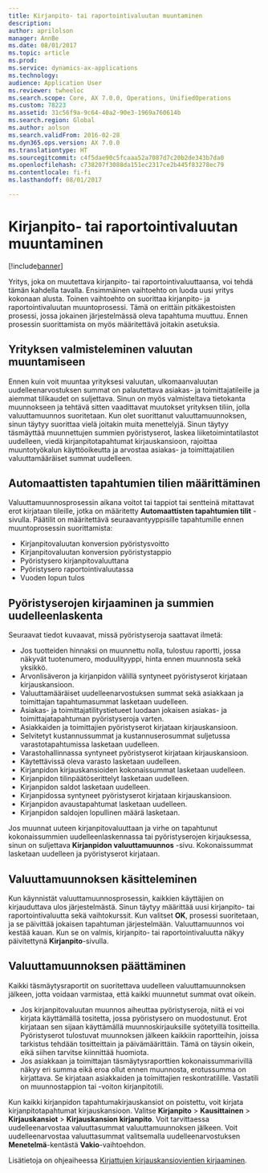 ```yaml
---
title: Kirjanpito- tai raportointivaluutan muuntaminen
description: 
author: aprilolson
manager: AnnBe
ms.date: 08/01/2017
ms.topic: article
ms.prod: 
ms.service: dynamics-ax-applications
ms.technology: 
audience: Application User
ms.reviewer: twheeloc
ms.search.scope: Core, AX 7.0.0, Operations, UnifiedOperations
ms.custom: 78223
ms.assetid: 31c56f9a-9c64-40a2-90e3-1969a760614b
ms.search.region: Global
ms.author: aolson
ms.search.validFrom: 2016-02-28
ms.dyn365.ops.version: AX 7.0.0
ms.translationtype: HT
ms.sourcegitcommit: c4f5dae90c5fcaaa52a7087d7c20b2de343b7da0
ms.openlocfilehash: c738207f3088da151ec2317ce2b445f83278ec79
ms.contentlocale: fi-fi
ms.lasthandoff: 08/01/2017

---
```


# <a name="convert-accounting-or-reporting-currencies"></a>Kirjanpito- tai raportointivaluutan muuntaminen

[!include[banner](../includes/banner.md)]


Yritys, joka on muutettava kirjanpito- tai raportointivaluuttaansa, voi tehdä tämän kahdella tavalla. Ensimmäinen vaihtoehto on luoda uusi yritys kokonaan alusta. Toinen vaihtoehto on suorittaa kirjanpito- ja raportointivaluutan muuntoprosessi. Tämä on erittäin pitkäkestoisten prosessi, jossa jokainen järjestelmässä oleva tapahtuma muuttuu. Ennen prosessin suorittamista on myös määritettävä joitakin asetuksia.

## <a name="preparing-the-legal-entity-for-currency-conversion"></a>Yrityksen valmisteleminen valuutan muuntamiseen
Ennen kuin voit muuntaa yrityksesi valuutan, ulkomaanvaluutan uudelleenarvostuksen summat on palautettava asiakas- ja toimittajatileille ja aiemmat tilikaudet on suljettava. Sinun on myös valmisteltava tietokanta muunnokseen ja tehtävä sitten vaadittavat muutokset yrityksen tiliin, jolla valuuttamuunnos suoritetaan. Kun olet suorittanut valuuttamuunnoksen, sinun täytyy suorittaa vielä joitakin muita menettelyjä. Sinun täytyy täsmäyttää muunnettujen summien pyöristyserot, laskea liiketoimintatilastot uudelleen, viedä kirjanpitotapahtumat kirjauskansioon, rajoittaa muuntotyökalun käyttöoikeutta ja arvostaa asiakas- ja toimittajatilien valuuttamääräiset summat uudelleen.

## <a name="setting-up-accounts-for-automatic-transactions"></a>Automaattisten tapahtumien tilien määrittäminen
Valuuttamuunnosprosessin aikana voitot tai tappiot tai sentteinä mitattavat erot kirjataan tileille, jotka on määritetty **Automaattisten tapahtumien tilit** -sivulla. Päätilit on määritettävä seuraavantyyppisille tapahtumille ennen muuntoprosessin suorittamista:

-   Kirjanpitovaluutan konversion pyöristysvoitto
-   Kirjanpitovaluutan konversion pyöristystappio
-   Pyöristysero kirjanpitovaluuttana
-   Pyöristysero raportointivaluutassa
-   Vuoden lopun tulos

## <a name="posting-rounding-differences-and-sum-recalculations"></a>Pyöristyserojen kirjaaminen ja summien uudelleenlaskenta
Seuraavat tiedot kuvaavat, missä pyöristyseroja saattavat ilmetä:

-   Jos tuotteiden hinnaksi on muunnettu nolla, tulostuu raportti, jossa näkyvät tuotenumero, moduulityyppi, hinta ennen muunnosta sekä yksikkö.
-   Arvonlisäveron ja kirjanpidon välillä syntyneet pyöristyserot kirjataan kirjauskansioon.
-   Valuuttamääräiset uudelleenarvostuksen summat sekä asiakkaan ja toimittajan tapahtumasummat lasketaan uudelleen.
-   Asiakas- ja toimittajatilitystietueet luodaan jokaisen asiakas- ja toimittajatapahtuman pyöristyseroja varten.
-   Asiakkaiden ja toimittajien pyöristyserot kirjataan kirjauskansioon.
-   Selvitetyt kustannussummat ja kustannuserosummat suljetussa varastotapahtumissa lasketaan uudelleen.
-   Varastohallinnassa syntyneet pyöristyserot kirjataan kirjauskansioon.
-   Käytettävissä oleva varasto lasketaan uudelleen.
-   Kirjanpidon kirjauskansioiden kokonaissummat lasketaan uudelleen.
-   Kirjanpidon tilinpäätöserittelyt lasketaan uudelleen.
-   Kirjanpidon saldot lasketaan uudelleen.
-   Kirjanpidossa syntyneet pyöristyserot kirjataan kirjauskansioon.
-   Kirjanpidon avaustapahtumat lasketaan uudelleen.
-   Kirjanpidon saldojen lopullinen määrä lasketaan.

Jos muunnat uuteen kirjanpitovaluuttaan ja virhe on tapahtunut kokonaissummien uudelleenlaskennassa tai pyöristyserojen kirjauksessa, sinun on suljettava **Kirjanpidon valuuttamuunnos** -sivu. Kokonaissummat lasketaan uudelleen ja pyöristyserot kirjataan.

## <a name="processing-the-currency-conversion"></a>Valuuttamuunnoksen käsitteleminen
Kun käynnistät valuuttamuunnosprosessin, kaikkien käyttäjien on kirjauduttava ulos järjestelmästä. Sinun täytyy määrittää uusi kirjanpito- tai raportointivaluutta sekä vaihtokurssit. Kun valitset **OK**, prosessi suoritetaan, ja se päivittää jokaisen tapahtuman järjestelmään. Valuuttamuunnos voi kestää kauan. Kun se on valmis, kirjanpito- tai raportointivaluutta näkyy päivitettynä **Kirjanpito**-sivulla.

## <a name="completing-the-currency-conversion"></a>Valuuttamuunnoksen päättäminen
Kaikki täsmäytysraportit on suoritettava uudelleen valuuttamuunnoksen jälkeen, jotta voidaan varmistaa, että kaikki muunnetut summat ovat oikein.

-   Jos kirjanpitovaluutan muunnos aiheuttaa pyöristyseroja, niitä ei voi kirjata käyttämällä tositetta, jossa pyöristysero on muodostunut. Erot kirjataan sen sijaan käyttämällä muunnoskirjauksille syötetyillä tositteilla. Pyöristyserot tulostuvat muunnoksen jälkeen kaikkiin raportteihin, joissa tarkistus tehdään tositteittain ja päivämäärittäin. Tämä on täysin oikein, eikä siihen tarvitse kiinnittää huomiota.
-   Jos asiakkaan ja toimittajan täsmäytysraporttien kokonaissummarivillä näkyy eri summa eikä eroa ollut ennen muunnosta, erotussumma on kirjattava. Se kirjataan asiakkaiden ja toimittajien reskontratilille. Vastatili on muunnostappion tai -voiton kirjanpitotili.

Kun kaikki kirjanpidon tapahtumakirjauskansiot on poistettu, voit kirjata kirjanpitotapahtumat kirjauskansioon. Valitse **Kirjanpito** &gt; **Kausittainen** &gt; **Kirjauskansiot** &gt; **Kirjauskansion kirjanpito**. Voit tarvittaessa uudelleenarvostaa valuuttasummat valuuttamuunnoksen jälkeen. Voit uudelleenarvostaa valuuttasummat valitsemalla uudelleenarvostuksen **Menetelmä**-kentästä **Vakio**-vaihtoehdon.

Lisätietoja on ohjeaiheessa [Kirjattujen kirjauskansiovientien kirjaaminen](tasks/journalize-posted-journal-entries.md).


